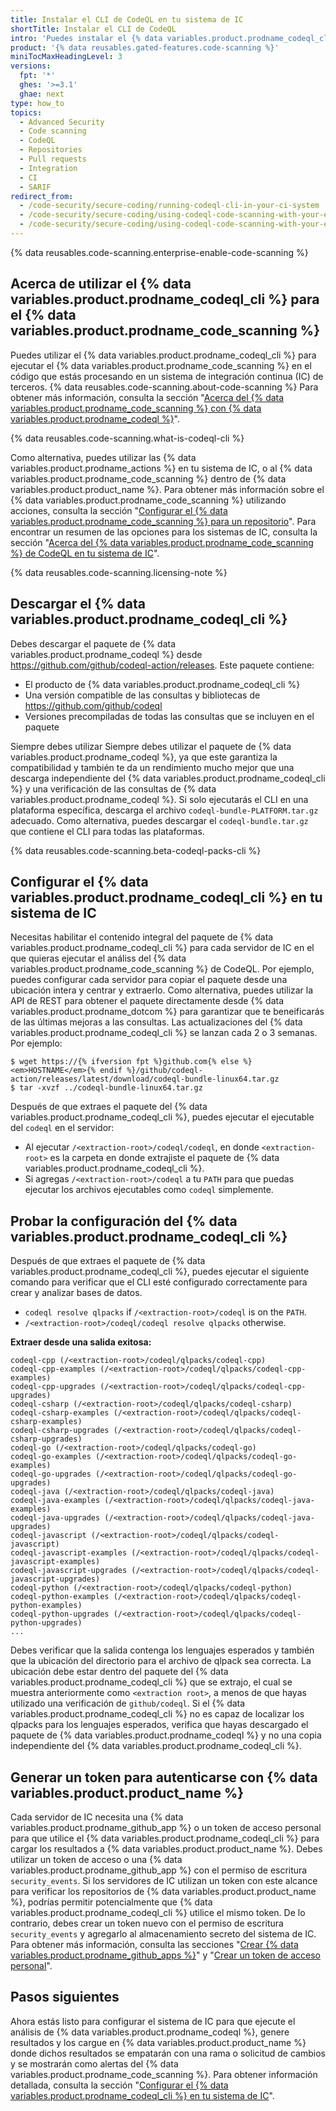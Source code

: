 ```yaml
---
title: Instalar el CLI de CodeQL en tu sistema de IC
shortTitle: Instalar el CLI de CodeQL
intro: 'Puedes instalar el {% data variables.product.prodname_codeql_cli %} y utilizarlo para llevar a cabo el {% data variables.product.prodname_code_scanning %} de {% data variables.product.prodname_codeql %} en un sistema de integración contínua de terceros.'
product: '{% data reusables.gated-features.code-scanning %}'
miniTocMaxHeadingLevel: 3
versions:
  fpt: '*'
  ghes: '>=3.1'
  ghae: next
type: how_to
topics:
  - Advanced Security
  - Code scanning
  - CodeQL
  - Repositories
  - Pull requests
  - Integration
  - CI
  - SARIF
redirect_from:
  - /code-security/secure-coding/running-codeql-cli-in-your-ci-system
  - /code-security/secure-coding/using-codeql-code-scanning-with-your-existing-ci-system/running-codeql-cli-in-your-ci-system
  - /code-security/secure-coding/using-codeql-code-scanning-with-your-existing-ci-system/installing-codeql-cli-in-your-ci-system
---
```


{% data reusables.code-scanning.enterprise-enable-code-scanning %}

## Acerca de utilizar el {% data variables.product.prodname_codeql_cli %} para el {% data variables.product.prodname_code_scanning %}

Puedes utilizar el {% data variables.product.prodname_codeql_cli %} para ejecutar el {% data variables.product.prodname_code_scanning %} en el código que estás procesando en un sistema de integración continua (IC) de terceros. {% data reusables.code-scanning.about-code-scanning %} Para obtener más información, consulta la sección "[Acerca del {% data variables.product.prodname_code_scanning %} con {% data variables.product.prodname_codeql %}](/code-security/secure-coding/automatically-scanning-your-code-for-vulnerabilities-and-errors/about-code-scanning-with-codeql)".

{% data reusables.code-scanning.what-is-codeql-cli %}

Como alternativa, puedes utilizar las {% data variables.product.prodname_actions %} en tu sistema de IC, o al {% data variables.product.prodname_code_scanning %} dentro de {% data variables.product.product_name %}. Para obtener más información sobre el {% data variables.product.prodname_code_scanning %} utilizando acciones, consulta la sección "[Configurar el {% data variables.product.prodname_code_scanning %} para un repositorio](/code-security/secure-coding/setting-up-code-scanning-for-a-repository)". Para encontrar un resumen de las opciones para los sistemas de IC, consulta la sección "[Acerca del {% data variables.product.prodname_code_scanning %} de CodeQL en tu sistema de IC](/code-security/secure-coding/about-codeql-code-scanning-in-your-ci-system)".

{% data reusables.code-scanning.licensing-note %}

## Descargar el {% data variables.product.prodname_codeql_cli %}

Debes descargar el paquete de {% data variables.product.prodname_codeql %} desde https://github.com/github/codeql-action/releases. Este paquete contiene:

- El producto de {% data variables.product.prodname_codeql_cli %}
- Una versión compatible de las consultas y bibliotecas de https://github.com/github/codeql
- Versiones precompiladas de todas las consultas que se incluyen en el paquete

Siempre debes utilizar Siempre debes utilizar el paquete de {% data variables.product.prodname_codeql %}, ya que este garantiza la compatibilidad y también te da un rendimiento mucho mejor que una descarga independiente del {% data variables.product.prodname_codeql_cli %} y una verificación de las consultas de {% data variables.product.prodname_codeql %}. Si solo ejecutarás el CLI en una plataforma específica, descarga el archivo `codeql-bundle-PLATFORM.tar.gz` adecuado. Como alternativa, puedes descargar el `codeql-bundle.tar.gz` que contiene el CLI para todas las plataformas.

{% data reusables.code-scanning.beta-codeql-packs-cli %}

## Configurar el {% data variables.product.prodname_codeql_cli %} en tu sistema de IC

Necesitas habilitar el contenido integral del paquete de {% data variables.product.prodname_codeql_cli %} para cada servidor de IC en el que quieras ejecutar el análiss del {% data variables.product.prodname_code_scanning %} de CodeQL. Por ejemplo, puedes configurar cada servidor para copiar el paquete desde una ubicación intera y centrar y extraerlo. Como alternativa, puedes utilizar la API de REST para obtener el paquete directamente desde {% data variables.product.prodname_dotcom %} para garantizar que te beneificarás de las últimas mejoras a las consultas. Las actualizaciones del {% data variables.product.prodname_codeql_cli %} se lanzan cada 2 o 3 semanas. Por ejemplo:

```shell
$ wget https://{% ifversion fpt %}github.com{% else %}<em>HOSTNAME</em>{% endif %}/github/codeql-action/releases/latest/download/codeql-bundle-linux64.tar.gz
$ tar -xvzf ../codeql-bundle-linux64.tar.gz
```

Después de que extraes el paquete del {% data variables.product.prodname_codeql_cli %}, puedes ejecutar el ejecutable del `codeql` en el servidor:

- Al ejecutar `/<extraction-root>/codeql/codeql`, en donde `<extraction-root>` es la carpeta en donde extrajiste el paquete de {% data variables.product.prodname_codeql_cli %}.
- Si agregas `/<extraction-root>/codeql` a tu `PATH` para que puedas ejecutar los archivos ejecutables como `codeql` simplemente.

## Probar la configuración del {% data variables.product.prodname_codeql_cli %}

Después de que extraes el paquete de {% data variables.product.prodname_codeql_cli %}, puedes ejecutar el siguiente comando para verificar que el CLI esté configurado correctamente para crear y analizar bases de datos.

- `codeql resolve qlpacks` if `/<extraction-root>/codeql` is on the `PATH`.
- `/<extraction-root>/codeql/codeql resolve qlpacks` otherwise.

**Extraer desde una salida exitosa:**
```
codeql-cpp (/<extraction-root>/codeql/qlpacks/codeql-cpp)
codeql-cpp-examples (/<extraction-root>/codeql/qlpacks/codeql-cpp-examples)
codeql-cpp-upgrades (/<extraction-root>/codeql/qlpacks/codeql-cpp-upgrades)
codeql-csharp (/<extraction-root>/codeql/qlpacks/codeql-csharp)
codeql-csharp-examples (/<extraction-root>/codeql/qlpacks/codeql-csharp-examples)
codeql-csharp-upgrades (/<extraction-root>/codeql/qlpacks/codeql-csharp-upgrades)
codeql-go (/<extraction-root>/codeql/qlpacks/codeql-go)
codeql-go-examples (/<extraction-root>/codeql/qlpacks/codeql-go-examples)
codeql-go-upgrades (/<extraction-root>/codeql/qlpacks/codeql-go-upgrades)
codeql-java (/<extraction-root>/codeql/qlpacks/codeql-java)
codeql-java-examples (/<extraction-root>/codeql/qlpacks/codeql-java-examples)
codeql-java-upgrades (/<extraction-root>/codeql/qlpacks/codeql-java-upgrades)
codeql-javascript (/<extraction-root>/codeql/qlpacks/codeql-javascript)
codeql-javascript-examples (/<extraction-root>/codeql/qlpacks/codeql-javascript-examples)
codeql-javascript-upgrades (/<extraction-root>/codeql/qlpacks/codeql-javascript-upgrades)
codeql-python (/<extraction-root>/codeql/qlpacks/codeql-python)
codeql-python-examples (/<extraction-root>/codeql/qlpacks/codeql-python-examples)
codeql-python-upgrades (/<extraction-root>/codeql/qlpacks/codeql-python-upgrades)
...
```

Debes verificar que la salida contenga los lenguajes esperados y también que la ubicación del directorio para el archivo de qlpack sea correcta. La ubicación debe estar dentro del paquete del {% data variables.product.prodname_codeql_cli %} que se extrajo, el cual se muestra anteriormente como `<extraction root>`, a menos de que hayas utilizado una verificación de `github/codeql`. Si el {% data variables.product.prodname_codeql_cli %} no es capaz de localizar los qlpacks para los lenguajes esperados, verifica que hayas descargado el paquete de {% data variables.product.prodname_codeql %} y no una copia independiente del {% data variables.product.prodname_codeql_cli %}.

## Generar un token para autenticarse con {% data variables.product.product_name %}

Cada servidor de IC necesita una {% data variables.product.prodname_github_app %} o un token de acceso personal para que utilice el {% data variables.product.prodname_codeql_cli %} para cargar los resultados a {% data variables.product.product_name %}. Debes utilizar un token de acceso o una {% data variables.product.prodname_github_app %} con el permiso de escritura `security_events`. Si los servidores de IC utilizan un token con este alcance para verificar los repositorios de {% data variables.product.product_name %}, podrías permitir potencialmente que {% data variables.product.prodname_codeql_cli %} utilice el mismo token. De lo contrario, debes crear un token nuevo con el permiso de escritura `security_events` y agregarlo al almacenamiento secreto del sistema de IC. Para obtener más información, consulta las secciones "[Crear {% data variables.product.prodname_github_apps %}](/developers/apps/building-github-apps)" y "[Crear un token de acceso personal](/github/authenticating-to-github/creating-a-personal-access-token)".

## Pasos siguientes

Ahora estás listo para configurar el sistema de IC para que ejecute el análisis de {% data variables.product.prodname_codeql %}, genere resultados y los cargue en {% data variables.product.product_name %} donde dichos resultados se empatarán con una rama o solicitud de cambios y se mostrarán como alertas del {% data variables.product.prodname_code_scanning %}. Para obtener información detallada, consulta la sección "[Configurar el {% data variables.product.prodname_codeql_cli %} en tu sistema de IC](/code-security/secure-coding/using-codeql-code-scanning-with-your-existing-ci-system/configuring-codeql-cli-in-your-ci-system)".
